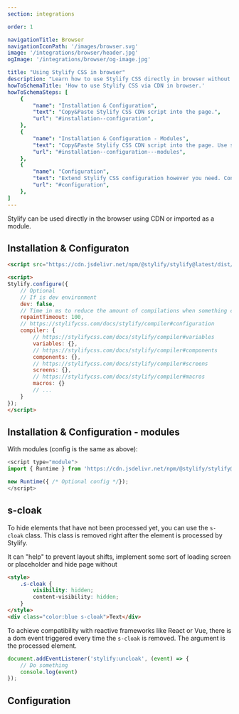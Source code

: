 ```yaml
---
section: integrations

order: 1

navigationTitle: Browser
navigationIconPath: '/images/browser.svg'
image: '/integrations/browser/header.jpg'
ogImage: '/integrations/browser/og-image.jpg'

title: "Using Stylify CSS in browser"
description: "Learn how to use Stylify CSS directly in browser without installation and bundlers."
howToSchemaTitle: 'How to use Stylify CSS via CDN in browser.'
howToSchemaSteps: [
	{
		"name": "Installation & Configuration",
		"text": "Copy&Paste Stylify CSS CDN script into the page.",
		"url": "#installation--configuration",
	},
	{
		"name": "Installation & Configuration - Modules",
		"text": "Copy&Paste Stylify CSS CDN script into the page. Use script type module.",
		"url": "#installation--configuration---modules",
	},
	{
		"name": "Configuration",
		"text": "Extend Stylify CSS configuration however you need. Configure variables, components, custom selectors and a lot more.",
		"url": "#configuration",
	},
]
---
```


Stylify can be used directly in the browser using CDN or imported as a module.

<note><template>
Integration example for browser can be found in <a href="https://github.com/stylify/integrations-examples/tree/master/browser" target="_blank" rel="noopener">integrations examples repository</a>.
</template></note>

## Installation & Configuraton
```html
<script src="https://cdn.jsdelivr.net/npm/@stylify/stylify@latest/dist/stylify.min.js"></script>

<script>
Stylify.configure({
	// Optional
	// If is dev environment
	dev: false,
	// Time in ms to reduce the amount of compilations when something changes
	repaintTimeout: 100,
	// https://stylifycss.com/docs/stylify/compiler#configuration
	compiler: {
		// https://stylifycss.com/docs/stylify/compiler#variables
		variables: {},
		// https://stylifycss.com/docs/stylify/compiler#components
		components: {},
		// https://stylifycss.com/docs/stylify/compiler#screens
		screens: {},
		// https://stylifycss.com/docs/stylify/compiler#macros
		macros: {}
		// ...
	}
});
</script>
```

## Installation & Configuration - modules
With modules (config is the same as above):
```js
<script type="module">
import { Runtime } from 'https://cdn.jsdelivr.net/npm/@stylify/stylify@latest/esm/index.min.js';

new Runtime({ /* Optional config */});
</script>
```

## s-cloak
To hide elements that have not been processed yet, you can use the `s-cloak` class. This class
is removed right after the element is processed by Stylify.

It can "help" to prevent layout shifts, implement some sort of loading screen or placeholder and hide page
without

```html
<style>
	.s-cloak {
		visibility: hidden;
		content-visibility: hidden;
	}
</style>
<div class="color:blue s-cloak">Text</div>
```

To achieve compatibility with reactive frameworks like React or Vue, there is a dom event triggered every time
the `s-cloak` is removed. The argument is the processed element.

```js
document.addEventListener('stylify:uncloak', (event) => {
	// Do something
	console.log(event)
});
```

## Configuration
<where-to-next package="null" />
